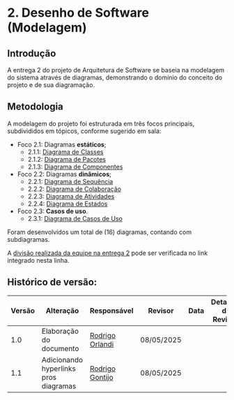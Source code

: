 # 2. Desenho de Software (Modelagem)

## Introdução

A entrega 2 do projeto de Arquitetura de Software se baseia na modelagem do sistema através de diagramas, demonstrando o domínio do conceito do projeto e de sua diagramação.

## Metodologia

A modelagem do projeto foi estruturada em três focos principais, subdivididos em tópicos, conforme sugerido em sala:

* Foco 2.1: Diagramas **estáticos**;
  * 2.1.1: [Diagrama de Classes](2.1.1.DiagramaDeClasses.md)
  * 2.1.2: [Diagrama de Pacotes](2.1.2.DiagramaDePacotes.md)  
  * 2.1.3: [Diagrama de Componentes](2.1.3.DiagramaDeComponentes.md)  
* Foco 2.2: Diagramas **dinâmicos**;
  * 2.2.1: [Diagrama de Sequência](2.2.1.DiagramaDeSequencia.md)  
  * 2.2.2: [Diagrama de Colaboração](2.2.2.DiagramaDeColaboracao.md)  
  * 2.2.3: [Diagrama de Atividades](2.2.3.DiagramaDeAtividades.md)  
  * 2.2.4: [Diagrama de Estados](2.2.4.DiagramaDeEstados.md)  
* Foco 2.3: **Casos de uso**.
  * 2.3.1: [Diagrama de Casos de Uso](2.3.1.DiagramaDeCasosDeUso.md)

Foram desenvolvidos um total de (16) diagramas, contando com subdiagramas.

A [divisão realizada da equipe na entrega 2](2.4.ParticipacoesModelagem.md) pode ser verificada no link integrado nesta linha.

## Histórico de versão:

| Versão | Alteração                  | Responsável     | Revisor | Data       | Detalhes da Revisão |
| -      | -                          | -               | -       | -          | -                   |
| 1.0    | Elaboração do documento | [Rodrigo Orlandi](https://github.com/OrlandiRodrigo)  | 08/05/2025 | |
| 1.1    | Adicionando hyperlinks pros diagramas | [Rodrigo Gontijo](https://github.com/rodgontijoo)  | 08/05/2025 | |

